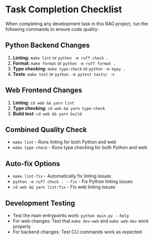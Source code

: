 # Task Completion Checklist

When completing any development task in this RAG project, run the following commands to ensure code quality:

## Python Backend Changes
1. **Linting**: `make lint` or `python -m ruff check .`
2. **Format**: `make format` or `python -m ruff format .`
3. **Type checking**: `make type-check` or `python -m mypy .`
4. **Tests**: `make test` or `python -m pytest tests/ -v`

## Web Frontend Changes
1. **Linting**: `cd web && yarn lint`
2. **Type checking**: `cd web && yarn type-check`
3. **Build test**: `cd web && yarn build`

## Combined Quality Check
- `make lint` - Runs linting for both Python and web
- `make type-check` - Runs type checking for both Python and web

## Auto-fix Options
- `make lint-fix` - Automatically fix linting issues
- `python -m ruff check . --fix` - Fix Python linting issues
- `cd web && yarn lint:fix` - Fix web linting issues

## Development Testing
- Test the main entrypoints work: `python main.py --help`
- For web changes: Test that `make dev-web` and `make web-dev` work properly
- For backend changes: Test CLI commands work as expected